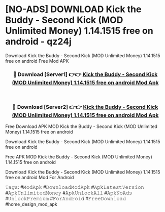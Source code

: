 # [NO-ADS] DOWNLOAD Kick the Buddy - Second Kick (MOD Unlimited Money) 1.14.1515 free on android - qz24j
Download Kick the Buddy - Second Kick (MOD Unlimited Money) 1.14.1515 free on android Free Mod APK

<div align="center">
<h3>🔴 Download [Server1] 👉👉 <a href="https://apk-comot.site?title=Kick_the_Buddy_-_Second_Kick_(MOD_Unlimited_Money)_1.14.1515_free_on_android">Kick the Buddy - Second Kick (MOD Unlimited Money) 1.14.1515 free on android Mod Apk</a></h3><br>

<h3>🔴 Download [Server2] 👉👉 <a href="https://apk-comot.site?title=Kick_the_Buddy_-_Second_Kick_(MOD_Unlimited_Money)_1.14.1515_free_on_android">Kick the Buddy - Second Kick (MOD Unlimited Money) 1.14.1515 free on android Mod Apk</a></h3>
</div>


Free Download APK MOD Kick the Buddy - Second Kick (MOD Unlimited Money) 1.14.1515 free on android

Download Kick the Buddy - Second Kick (MOD Unlimited Money) 1.14.1515 free on android 

Free APK MOD Kick the Buddy - Second Kick (MOD Unlimited Money) 1.14.1515 free on android 

Download Kick the Buddy - Second Kick (MOD Unlimited Money) 1.14.1515 free on android Mod For Android

𝚃𝚊𝚐𝚜: #𝙼𝚘𝚍𝙰𝚙𝚔 #𝙳𝚘𝚠𝚗𝚕𝚘𝚊𝚍𝙼𝚘𝚍𝙰𝚙𝚔 #𝙰𝚙𝚔𝙻𝚊𝚝𝚎𝚜𝚝𝚅𝚎𝚛𝚜𝚒𝚘𝚗 #𝙰𝚙𝚔𝚄𝚗𝚕𝚒𝚖𝚒𝚝𝚎𝚍𝙼𝚘𝚗𝚎𝚢 #𝙰𝚙𝚔𝚄𝚗𝚕𝚘𝚌𝚔𝙰𝚕𝚕 #𝙰𝚙𝚔𝙽𝚘𝙰𝚍𝚜 #𝚄𝚗𝚕𝚘𝚌𝚔𝙿𝚛𝚎𝚖𝚒𝚞𝚖 #𝙵𝚘𝚛𝙰𝚗𝚍𝚛𝚘𝚒𝚍 #𝙵𝚛𝚎𝚎𝙳𝚘𝚠𝚗𝚕𝚘𝚊𝚍 #home_design_mod_apk